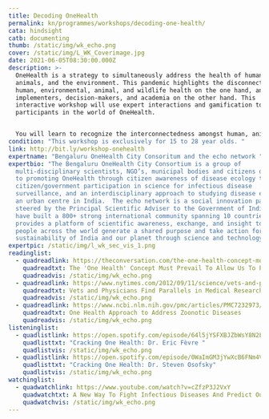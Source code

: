 ```yaml
---
title: Decoding OneHealth
permalink: kn/programmes/workshops/decoding-one-health/
cata: hindsight
catb: documenting
thumb: /static/img/wk_echo.png
cover: /static/img/L_WK_Coverimage.jpg
date: 2021-06-05T08:30:00.000Z
description: >-
  OneHealth is a strategy to simultaneously address the health of humans,
  animals, and the environment. This pandemic highlights the disconnect among
  human, environmental, animal, and wildlife health on the one hand, and
  implementers, decision-makers, and academia on the other hand. This
  interactive workshop will use expert interactions and gamification to engage
  participants in the world of OneHealth.  


  You will learn to recognize the interconnectedness amongst human, animal and environmental health, identify the need for and use of current OneHealth strategies at local, national and global levels, and understand how OneHealth strategies can be used in your homes and communities to improve human and environmental wellbeing. We are all OneHealth, and OneHealth is for all of us. Join us to learn how you, and everything around you is a vital part of our planet’s future.
condition: "This workshop is exclusively for 15 to 28 year olds. "
link: http://bit.ly/workshop-onehealth
expertname: "Bengaluru OneHealth City Consoritum and the echo network "
expertbio: "The Bengaluru OneHealth City Consortium is a group of
  multi-disciplinary scientists, NGO’s, municipal bodies and citizens dedicated
  to promoting OneHealth through citizen awareness of disease ecology themes,
  citizen/government participation in science for infectious disease
  surveillance, and an interdisciplinary approach to studying disease ecology at
  an urban centre in India.  The echo network is a social innovation partnership
  steered by the Principal Scientific Adviser to the Government of India. They
  have built a 800+ strong international community spanning 10 countries that
  provides a platform of scientific awareness, exchange, and insight to enable
  people across the world generate a shared purpose and take action for the
  sustainability of India and our planet through science and technology. "
expertpic: /static/img/l_wk_sec_vis_1.png
readinglist:
  - quadreadlink: https://theconversation.com/the-one-health-concept-must-prevail-to-allow-us-to-prevent-pandemics-148378
    quadreadtxt: The 'One Health' Concept Must Prevail To Allow Us To Prevent Pandemics
    quadreadvis: /static/img/wk_echo.png
  - quadreadlink: https://www.nytimes.com/2012/09/11/science/vets-and-physicians-find-parallels-in-medical-research.html?_r=1&smid=tw-share
    quadreadtxt: Vets and Physicians Find Parallels in Medical Research
    quadreadvis: /static/img/wk_echo.png
  - quadreadlink: https://www.ncbi.nlm.nih.gov/pmc/articles/PMC7232973/#:~:text=One%20Health%20(OH)%20is%20a,plants%2C%20and%20their%20shared%20environment
    quadreadtxt: One Health Approach to Address Zoonotic Diseases
    quadreadvis: /static/img/wk_echo.png
listeninglist:
  - quadlistlink: https://open.spotify.com/episode/64l5jYSFXBJZbWsY8N2LOs
    quadlisttxt: "Cracking One Health: Dr. Eric Fèvre "
    quadlistvis: /static/img/wk_echo.png
  - quadlistlink: https://open.spotify.com/episode/0WaImGM3jYwXcB6FNm4VGv
    quadlisttxt: "Cracking One Health: Dr. Steven Osofsky"
    quadlistvis: /static/img/wk_echo.png
watchinglist:
  - quadwatchlink: https://www.youtube.com/watch?v=cZfzP3J2VxY
    quadwatchtxt: A New Way To Fight Infectious Diseases And Predict Outbreaks
    quadwatchvis: /static/img/wk_echo.png
---
```


